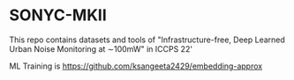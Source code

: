 # SONYC-MKII
This repo contains datasets and tools of "Infrastructure-free, Deep Learned Urban Noise Monitoring at ∼100mW" in ICCPS 22'


ML Training is 
https://github.com/ksangeeta2429/embedding-approx
